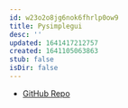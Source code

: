 ```yaml
---
id: w23o2o8jg6nok6fhrlp0ow9
title: Pysimplegui
desc: ''
updated: 1641417212757
created: 1641105063863
stub: false
isDir: false
---
```



- [GitHub Repo](https://github.com/PySimpleGUI/PySimpleGUI)
